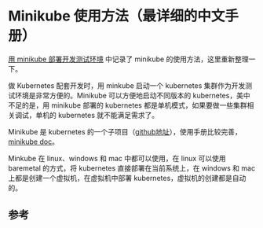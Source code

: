 # Minikube 使用方法（最详细的中文手册）

[用 minikube 部署开发测试环境][1] 中记录了 minikube 的使用方法，这里重新整理一下。

做 Kubernetes 配套开发时，用 minkube 启动一个 kubernetes 集群作为开发测试环境是非常方便的。Minikube 可以方便地启动不同版本的 kubernetes，美中不足的是，用 minikube 部署的 kubernetes 都是单机模式，如果要做一些集群相关调试，单机的 kubernetes 就不能满足需求了。

Minikube 是 kubernetes 的一个子项目（[github地址][2]），使用手册比较完善， [minikube doc][3]。

Minkube 在 linux、windows 和 mac 中都可以使用，在 linux 可以使用 baremetal 的方式，将 kubernetes 直接部署在当前系统上，在 windows 和 mac 上都是创建一个虚拟机，在虚拟机中部署 kubernetes，虚拟机的创建都是自动的。

## 参考

[1]: https://www.lijiaocn.com/%E9%A1%B9%E7%9B%AE/2018/10/03/k8s-class-deploy.html "Kubernetes1.12从零开始（二）：用minikube部署开发测试环境"
[2]: https://github.com/kubernetes/minikube "github.com/kubernetes/minikube"
[3]: https://minikube.sigs.k8s.io/docs/start/ "minikube doc"
